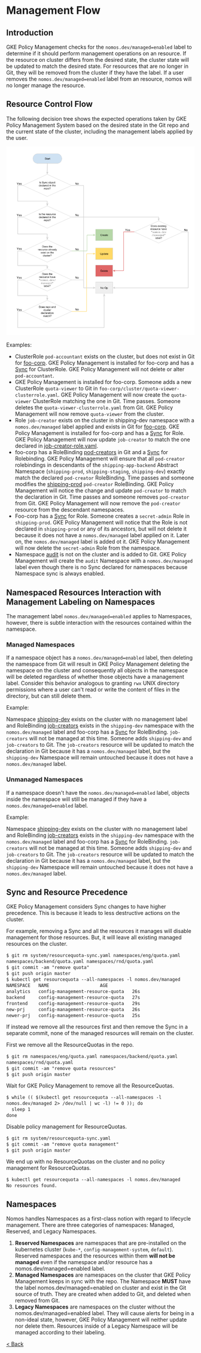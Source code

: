 # Management Flow

## Introduction

GKE Policy Management checks for the `nomos.dev/managed=enabled` label to
determine if it should perform management operations on an resource. If the
resource on cluster differs from the desired state, the cluster state will be
updated to match the desired state. For resources that are no longer in Git,
they will be removed from the cluster if they have the label. If a user removes
the `nomos.dev/managed=enabled` label from an resource, nomos will no longer
manage the resource.

## Resource Control Flow

The following decision tree shows the expected operations taken by GKE Policy
Management System based on the desired state in the Git repo and the current
state of the cluster, including the management labels applied by the user.

![drawing](../img/system_flow.png)

Examples:

*   ClusterRole `pod-accountant` exists on the cluster, but does not exist in
    Git for
    [foo-corp](https://github.com/frankfarzan/foo-corp-example/tree/0.1.0). GKE
    Policy Management is installed for foo-corp and has a
    [Sync](https://github.com/frankfarzan/foo-corp-example/blob/0.1.0/foo-corp/system/rbac-sync.yaml)
    for ClusterRole. GKE Policy Management will not delete or alter
    `pod-accountant`.
*   GKE Policy Management is installed for foo-corp. Someone adds a new
    ClusterRole `quota-viewer` to Git in
    `foo-corp/cluster/quota-viewer-clusterrole.yaml`. GKE Policy Management will
    now create the `quota-viewer` ClusterRole matching the one in Git. Time
    passes. Someone deletes the `quota-viewer-clusterrole.yaml` from Git. GKE
    Policy Management will now remove `quota-viewer` from the cluster.
*   Role `job-creator` exists on the cluster in shipping-dev namespace with a
    `nomos.dev/managed` label applied and exists in Git for
    [foo-corp](https://github.com/frankfarzan/foo-corp-example). GKE Policy
    Management is installed for foo-corp and has a
    [Sync](https://github.com/frankfarzan/foo-corp-example/blob/0.1.0/foo-corp/system/rbac-sync.yaml)
    for Role. GKE Policy Management will now update `job-creator` to match the
    one declared in
    [job-creator-role.yaml](https://github.com/frankfarzan/foo-corp-example/blob/0.1.0/foo-corp/namespaces/online/shipping-app-backend/shipping-dev/job-creator-role.yaml).
*   foo-corp has a RoleBinding
    [pod-creators](https://github.com/frankfarzan/foo-corp-example/blob/0.1.0/foo-corp/namespaces/online/shipping-app-backend/pod-creator-rolebinding.yaml)
    in Git and a
    [Sync](https://github.com/frankfarzan/foo-corp-example/blob/0.1.0/foo-corp/system/rbac-sync.yaml)
    for Rolebinding. GKE Policy Management will ensure that all `pod-creator`
    rolebindings in descendants of the `shipping-app-backend` Abstract Namespace
    (`shipping-prod`, `shipping-staging`, `shipping-dev`) exactly match the
    declared `pod-creator` RoleBinding. Time passes and someone modifies the
    [shipping-prod](https://github.com/frankfarzan/foo-corp-example/tree/0.1.0/foo-corp/namespaces/online/shipping-app-backend/shipping-prod)
    `pod-creator` RoleBinding. GKE Policy Management will notice the change and
    update `pod-creator` to match the declaration in Git. Time passes and
    someone removes `pod-creator` from Git. GKE Policy Management will now
    remove the `pod-creator` resource from the descendant namespaces.
*   Foo-corp has a
    [Sync](https://github.com/frankfarzan/foo-corp-example/blob/0.1.0/foo-corp/system/rbac-sync.yaml)
    for Role. Someone creates a `secret-admin` Role in `shipping-prod`. GKE
    Policy Management will notice that the Role is not declared in
    `shipping-prod` or any of its ancestors, but will not delete it because it
    does not have a `nomos.dev/managed` label applied on it. Later on, the
    `nomos.dev/managed` label is added ot it. GKE Policy Management will now
    delete the `secret-admin` Role from the namespace.
*   Namespace
    [audit](https://github.com/frankfarzan/foo-corp-example/blob/0.1.0/foo-corp/namespaces/audit/namespace.yaml)
    is not on the cluster and is added to Git. GKE Policy Management will create
    the `audit` Namespace with a `nomos.dev/managed` label even though there is
    no Sync declared for namespaces because Namespace sync is always enabled.

## Namespaced Resources Interaction with Management Labeling on Namespaces

The management label `nomos.dev/managed=enabled` applies to Namespaces, however,
there is subtle interaction with the resources contained within the namespace.

### Managed Namespaces

If a namespace object has a `nomos.dev/managed=enabled` label, then deleting the
namespace from Git will result in GKE Policy Management deleting the namespace
on the cluster and consequently all objects in the namespace will be deleted
regardless of whether those objects have a management label. Consider this
behavior analogous to granting `rwx` UNIX directory permissions where a user
can't read or write the content of files in the directory, but can still delete
them.

Example:

Namespace
[shipping-dev](https://github.com/frankfarzan/foo-corp-example/blob/0.1.0/foo-corp/namespaces/online/shipping-app-backend/shipping-dev/namespace.yaml)
exists on the cluster with no management label and RoleBinding
[job-creators](https://github.com/frankfarzan/foo-corp-example/blob/0.1.0/foo-corp/namespaces/online/shipping-app-backend/shipping-dev/job-creator-rolebinding.yaml)
exists in the `shipping-dev` namespace with the `nomos.dev/managed` label and
foo-corp has a
[Sync](https://github.com/frankfarzan/foo-corp-example/blob/0.1.0/foo-corp/system/rbac-sync.yaml)
for RoleBinding. `job-creators` will not be managed at this time. Someone adds
`shipping-dev` and `job-creators` to Git. The `job-creators` resource will be
updated to match the declaration in Git because it has a `nomos.dev/managed`
label, but the `shipping-dev` Namespace will remain untouched because it does
not have a `nomos.dev/managed` label.

### Unmanaged Namespaces

If a namespace doesn't have the `nomos.dev/managed=enabled` label, objects
inside the namespace will still be managed if they have a
`nomos.dev/managed=enabled` label.

Example:

Namespace
[shipping-dev](https://github.com/frankfarzan/foo-corp-example/blob/0.1.0/foo-corp/namespaces/online/shipping-app-backend/shipping-dev/namespace.yaml)
exists on the cluster with no management label and RoleBinding
[job-creators](https://github.com/frankfarzan/foo-corp-example/blob/0.1.0/foo-corp/namespaces/online/shipping-app-backend/shipping-dev/job-creator-rolebinding.yaml)
exists in the `shipping-dev` namespace with the `nomos.dev/managed` label and
foo-corp has a
[Sync](https://github.com/frankfarzan/foo-corp-example/blob/0.1.0/foo-corp/system/rbac-sync.yaml)
for RoleBinding. `job-creators` will not be managed at this time. Someone adds
`shipping-dev` and `job-creators` to Git. The `job-creators` resource will be
updated to match the declaration in Git because it has a `nomos.dev/managed`
label, but the `shipping-dev` Namespace will remain untouched because it does
not have a `nomos.dev/managed` label.

## Sync and Resource Precedence

GKE Policy Management considers Sync changes to have higher precedence. This is
because it leads to less destructive actions on the cluster.

For example, removing a Sync and all the resources it manages will disable
management for those resources. But, it will leave all existing managed
resources on the cluster.

```console
$ git rm system/resourcequota-sync.yaml namespaces/eng/quota.yaml namespaces/backend/quota.yaml namespaces/rnd/quota.yaml
$ git commit -am "remove quota"
$ git push origin master
$ kubectl get resourcequota --all-namespaces -l nomos.dev/managed
NAMESPACE   NAME                   AGE
analytics   config-management-resource-quota   26s
backend     config-management-resource-quota   27s
frontend    config-management-resource-quota   29s
new-prj     config-management-resource-quota   26s
newer-prj   config-management-resource-quota   25s
```

If instead we remove all the resources first and then remove the Sync in a
separate commit, none of the managed resources will remain on the cluster.

First we remove all the ResourceQuotas in the repo.

```console
$ git rm namespaces/eng/quota.yaml namespaces/backend/quota.yaml namespaces/rnd/quota.yaml
$ git commit -am "remove quota resources"
$ git push origin master
```

Wait for GKE Policy Management to remove all the ResourceQuotas.

```console
$ while (( $(kubectl get resourcequota --all-namespaces -l nomos.dev/managed 2> /dev/null | wc -l) != 0 )); do
  sleep 1
done
```

Disable policy management for ResourceQuotas.

```console
$ git rm system/resourcequota-sync.yaml
$ git commit -am "remove quota management"
$ git push origin master
```

We end up with no ResourceQuotas on the cluster and no policy management for
ResourceQuotas.

```console
$ kubectl get resourcequota --all-namespaces -l nomos.dev/managed
No resources found.
```

## Namespaces

Nomos handles Namespaces as a first-class notion with regard to lifecycle
management. There are three categories of namespaces: Managed, Reserved, and
Legacy Namespaces.

1.  **Reserved Namespaces** are namespaces that are pre-installed on the
    kubernetes cluster (`kube-*`, `config-management-system`, `default`). Reserved
    namespaces and the resources within them **will not be managed** even if the
    namespace and/or resource has a nomos.dev/managed=enabled label.
1.  **Managed Namespaces** are namespaces on the cluster that GKE Policy
    Management keeps in sync with the repo. The Namespace **MUST** have the
    label nomos.dev/managed=enabled on cluster and exist in the Git source of
    truth. They are created when added to Git, and deleted when removed from
    Git.
1.  **Legacy Namespaces** are namespaces on the cluster without the
    nomos.dev/managed=enabled label. They will cause alerts for being in a
    non-ideal state, however, GKE Policy Management will neither update nor
    delete them. Resources inside of a Legacy Namespace will be managed
    according to their labeling.

[< Back](../../README.md)
